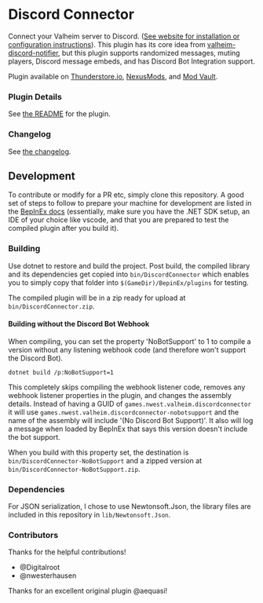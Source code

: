 # Discord Connector

Connect your Valheim server to Discord. ([See website for installation or configuration instructions](https://discordconnector.valheim.nwest.games/)). This plugin has its core idea from [valheim-discord-notifier](https://github.com/aequasi/valheim-discord-notifier), but this plugin supports randomized messages, muting players, Discord message embeds, and has Discord Bot Integration support.

Plugin available on [Thunderstore.io](https://valheim.thunderstore.io/package/nwesterhausen/DiscordConnector/), [NexusMods](https://www.nexusmods.com/valheim/mods/1551/), and [Mod Vault](https://modvault.xyz/viewmod/132).

### Plugin Details

See [the README](Metadata/README.md) for the plugin.

### Changelog

See [the changelog](Metadata/CHANGELOG.md).

## Development

To contribute or modify for a PR etc, simply clone this repository. A good set of
steps to follow to prepare your machine for development are listed in the
[BepInEx docs](https://docs.bepinex.dev/master/articles/dev_guide/plugin_tutorial/1_setup.html)
(essentially, make sure you have the .NET SDK setup, an IDE of your choice like
vscode, and that you are prepared to test the compiled plugin after you build it).

### Building

Use dotnet to restore and build the project. Post build, the compiled library and its
dependencies get copied into `bin/DiscordConnector` which enables you to simply copy
that folder into `$(GameDir)/BepinEx/plugins` for testing.

The compiled plugin will be in a zip ready for upload at `bin/DiscordConnector.zip`.

#### Building without the Discord Bot Webhook

When compiling, you can set the property 'NoBotSupport' to 1 to compile a version without any
listening webhook code (and therefore won't support the Discord Bot).

`dotnet build /p:NoBotSupport=1`

This completely skips compiling the webhook listener code, removes any webhook listener properties
in the plugin, and changes the assembly details. Instead of having a GUID of `games.nwest.valheim.discordconnector`
it will use `games.nwest.valheim.discordconnector-nobotsupport` and the name of the assembly will
include '(No Discord Bot Support)'. It also will log a message when loaded by BepInEx that says this
version doesn't include the bot support.

When you build with this property set, the destination is `bin/DiscordConnector-NoBotSupport` and
a zipped version at `bin/DiscordConnector-NoBotSupport.zip`.

### Dependencies

For JSON serialization, I chose to use Newtonsoft.Json, the library files are included in this repository in `lib/Newtonsoft.Json`.

### Contributors

Thanks for the helpful contributions!

- @Digitalroot
- @nwesterhausen

Thanks for an excellent original plugin @aequasi!